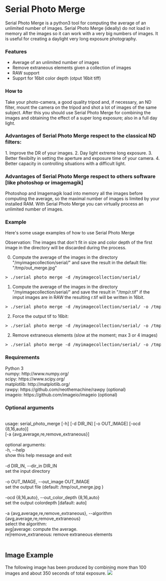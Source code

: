 # Serial Photo Merge

<p class='summary'>
Serial Photo Merge is a python3 tool for computing the average of an unlimited number of images. 
Serial Photo Merge (ideally) do not load in memory all the images so it can work with a very big numbers of images. It is useful for creating a daylight very long exposure photography.
</p>

<h3>Features</h3>
<ul>
    <li>Average of an unlimited number of images</li>
    <li>Remove extraneous elements given a collection of images</li>
    <li>RAW support</li>
    <li>Supprt for 16bit color depth (otput 16bit tiff)</li>
</ul>

<h3>How to</h3>
Take your photo-camera, a good quality tripod and, if necessary, an ND filter, mount the camera on the tripod and shot a lot of images of the same subject.
After this you should use Serial Photo Merge for combining the images and obtaining the effect of a super long exposure; also in a full day light.

<h3>Advantages of Serial Photo Merge respect to the classical ND filters:</h3>
1. Improve the DR of your images.
2. Day light extreme long exposure.
3. Better flexibilty in setting the aperture and exposure time of your camera.
4. Better capacity in controlling situations with a difficult light. 

<h3>Advantages of Serial Photo Merge respect to others software [like photoshop or imagemagik]</h3>
Photoshop and Imagemagik load into memory all the images before computing the average, so the maximal number of images is limited by your installed RAM.
With Serial Photo Merge you can virtually process an unlimited number of images.  

<h3>Example</h3>
Here's some usage examples of how to use Serial Photo Merge

Observation: The images that don't fit in size and color depth of the first image in the directory will be discarded during the process.  

0. Compute the average of the images in the directory "/myimagecollection/serial/" and save the result in the default file: "/tmp/out_merge.jpg"
<pre>
> ./serial_photo_merge -d /myimagecollection/serial/
</pre>

1. Compute the average of the images in the directory "/myimagecollection/serial/" and save the result in "/tmp/r.tif" 
if the imput images are in RAW the resulting r.tif will be written in 16bit.
<pre>
> ./serial_photo_merge -d /myimagecollection/serial/ -o /tmp/r.tif -ocd auto
</pre>

2. Force the output tif to 16bit:
<pre>
> ./serial_photo_merge -d /myimagecollection/serial/ -o /tmp/r.tif -ocd 16
</pre>

2. Remove extraneous elements (slow at the moment; max 3 or 4 images)
<pre>
> ./serial_photo_merge -d /myimagecollection/serial/ -o /tmp/r.jpg -a re
</pre>

<h3>Requirements</h3>
Python 3 <br>
numpy: http://www.numpy.org/<br>
scipy: https://www.scipy.org/<br>
matplotlib: http://matplotlib.org/<br>
rawpy: https://github.com/neothemachine/rawpy (optional)<br>
imageio: https://github.com/imageio/imageio (optional)<br>

<h3>Optional arguments </h3>
<br>
usage: serial_photo_merge [-h] [-d DIR_IN] [-o OUT_IMAGE] [-ocd {8,16,auto}]<br>
                   [-a {avg,average,re,remove_extraneous}]<br>
<br>
optional arguments:<br>
  -h, --help        <br> 
  show this help message and exit<br>
  <br>
  -d DIR_IN, --dir_in DIR_IN <br>
  set the input directory <br>
  <br>
  -o OUT_IMAGE, --out_image OUT_IMAGE <br>
  set the output file (default: /tmp/out_merge.jpg ) <br>
  <br>
  -ocd {8,16,auto}, --out_color_depth {8,16,auto}  <br>
  set the output colordepth [dafault: auto] <br>
  <br>
  -a {avg,average,re,remove_extraneous}, --algorithm {avg,average,re,remove_extraneous} <br>
  select the algorithm: <br>
  avg|average: compute the average. <br>
  re|remove_extraneous: remove extraneous elements <br>
<br>
<h2>Image Example</h2>
The following image has been produced by combining more than 100 images and about 350 seconds of total exposure.
<img src="http://i.imgur.com/Sr59TfL.jpg" >
